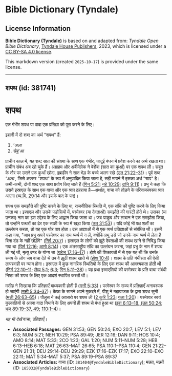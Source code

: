 # Bible Dictionary (Tyndale)

## License Information

**Bible Dictionary (Tyndale)** is based on and adapted from: _Tyndale Open Bible Dictionary_, [Tyndale House Publishers](https://tyndaleopenresources.com/), 2023, which is licensed under a [CC BY-SA 4.0 license](https://creativecommons.org/licenses/by-sa/4.0/legalcode.en).

This markdown version (created `2025-10-17`) is provided under the same license.



--------------------------------

## शपथ (id: 381741)

शपथ
===

एक गंभीर शपथ या वादा एक प्रतिज्ञा को पूरा करने के लिए।

इब्रानी में दो शब्द का अर्थ "शपथ" हैं:

1. *‘अला*
2. *सेबु‘आ*

प्राचीन काल में, यह शब्द सात की संख्या के साथ एक गंभीर, जादुई बंधन में प्रवेश करने का अर्थ रखता था। प्राचीन संबंध अब खो चुके हैं। अब्राहम और अबीमेलेक ने बेर्शेबा (सात का कुआँ) पर एक शपथ ली। सबूत के तौर पर उसने एक कुआँ खोदा, इब्राहीम ने सात भेड़ के बच्चे अलग रखे ([उत 21:22–31](https://ref.ly/Gen21:22-Gen21:31))। पूर्व शब्द *‘अला ,* जिसे अक्सर "शपथ" के रूप में अनुवादित किया जाता है, सही मायने में इसका अर्थ "श्राप" है। कभी\-कभी, दोनों शब्द एक साथ प्रयोग किए जाते हैं ([गिन 5:21](https://ref.ly/Num5:21); [नहे 10:29](https://ref.ly/Neh10:29); [दानि 9:11](https://ref.ly/Dan9:11))। प्रभु ने कहा कि उसने इस्राएल के साथ एक वाचा और एक श्राप ठहराया है—अर्थात्, वाचा को तोड़ने के परिणामस्वरूप श्राप आएगा ([व्य.वि. 29:14](https://ref.ly/Deut29:14-Deut29:29) और इसके बाद के पद)।

शपथ एक समझौते की पुष्टि करने के लिए या, राजनीतिक स्थिति में, एक संधि की पुष्टि करने के लिए किया जाता था। इस्राएल और उसके पड़ोसियों में, परमेश्वर (या देवताओं) समझौते की गारंटी होते थे। उसका (या उनका) नाम का इस उद्देश्य के लिए आह्वान किया जाता था। जब याकूब और लाबान ने एक समझौता किया, तो उन्होंने पत्थरों का ढेर एक साक्षी के रूप में खड़ा किया ([उत 31:53](https://ref.ly/Gen31:53))। यदि कोई भी पक्ष शर्तों का उल्लंघन करता, तो यह एक घोर पाप होता। दस आज्ञाओं में से एक व्यर्थ प्रतिज्ञाओं से संबंधित थी। इसमें कहा गया, "आप प्रभु अपने परमेश्वर का नाम व्यर्थ में न लें, क्योंकि प्रभु उसे जो उनके नाम व्यर्थ में लेता हैं बिना दंड के नहीं छोड़ेंगे" ([निर्ग 20:7](https://ref.ly/Exod20:7))। इस्राएल के लोगों को झूठे देवताओं की शपथ खाने से निषिद्ध किया गया था ([यिर्म 12:16](https://ref.ly/Jer12:16); [आमो 8:14](https://ref.ly/Amos8:14))। एक अंतरराष्ट्रीय संधि का उल्लंघन करना, जहां प्रभु के नाम में शपथ ली गई थी, मृत्यु दण्ड के योग्य था ([यहेज 17:16–17](https://ref.ly/Ezek17:16-Ezek17:17))। होशे की शिकायतों में से एक यह थी कि उनके समय के लोग जब वाचा देते थे तब वे झूठी शपथ खाते थे ([होश 10:4](https://ref.ly/Hos10:4))। शपथ के प्रति गंभीरता की ऐसी लापरवाही पर न्याय होगा। इस्राएल में कुछ नागरिक स्थितियों के लिए एक शपथ की आवश्यकता होती थी ([निर्ग 22:10–11](https://ref.ly/Exod22:10-Exod22:11); [लैव्य 5:1](https://ref.ly/Lev5:1); [6:3](https://ref.ly/Lev6:3); [गिन 5:11–28](https://ref.ly/Num5:11-Num5:28))। यह प्रथा इस्राएलियों की परमेश्वर के प्रति वाचा संबंधी निष्ठा की शपथ के लिए एक आदर्श स्थापित करती थी।

मसीह ने सिखाया कि प्रतिज्ञाएँ बाध्यकारी होती हैं ([मत्ती 5:33](https://ref.ly/Matt5:33))। परमेश्वर के राज्य में प्रतिज्ञाएँ अनावश्यक हो जाएंगी ([मत्ती 5:34–37](https://ref.ly/Matt5:34-Matt5:37))। कैफा के सामने अपने मुकदमे में, यीशु ने महायाजक के द्वारा शपथ सुनी ([मत्ती 26:63–65](https://ref.ly/Matt26:63-Matt26:65))। पौलुस ने कई अवसरो पर शपथ ली ([2 कुरि 1:23](https://ref.ly/2Cor1:23); [गला 1:20](https://ref.ly/Gal1:20))। परमेश्‍वर स्वयं कुलपतियों से अपना वादा निभाने के लिए अपनी ही शपथ से बंधा हुआ था ([इब्रा 6:13–18, (](https://ref.ly/Heb6:13-Heb6:18)[उत 50:24](https://ref.ly/Gen50:24); [भज 89:19–37, 49](https://ref.ly/Ps89:19-Ps89:37); [110:1–4](https://ref.ly/Ps110:1-Ps110:4))।

*यह भी देखें* वाचा; प्रतिज्ञाएँ।

* **Associated Passages:** GEN 31:53; GEN 50:24; EXO 20:7; LEV 5:1; LEV 6:3; NUM 5:21; NEH 10:29; PSA 89:49; JER 12:16; DAN 9:11; HOS 10:4; AMO 8:14; MAT 5:33; 2CO 1:23; GAL 1:20; NUM 5:11–NUM 5:28; HEB 6:13–HEB 6:18; MAT 26:63–MAT 26:65; PSA 110:1–PSA 110:4; GEN 21:22–GEN 21:31; DEU 29:14–DEU 29:29; EZK 17:16–EZK 17:17; EXO 22:10–EXO 22:11; MAT 5:34–MAT 5:37; PSA 89:19–PSA 89:37
* **Associated Articles:** वाचा (ID: `381404@TyndaleBibleDictionary`); मन्नत, मन्नतें (ID: `185032@TyndaleBibleDictionary`)

